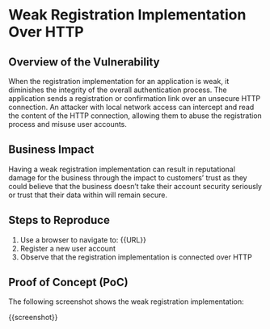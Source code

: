 # Weak Registration Implementation Over HTTP

## Overview of the Vulnerability

When the registration implementation for an application is weak, it diminishes the integrity of the overall authentication process. The application sends a registration or confirmation link over an unsecure HTTP connection. An attacker with local network access can intercept and read the content of the HTTP connection, allowing them to abuse the registration process and misuse user accounts.

## Business Impact

Having a weak registration implementation can result in reputational damage for the business through the impact to customers’ trust as they could believe that the business doesn’t take their account security seriously or trust that their data within will remain secure.

## Steps to Reproduce

1. Use a browser to navigate to: {{URL}}
1. Register a new user account
1. Observe that the registration implementation is connected over HTTP

## Proof of Concept (PoC)

The following screenshot shows the weak registration implementation:

{{screenshot}}
